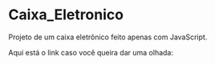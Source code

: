 # Caixa_Eletronico
Projeto de um caixa eletrônico feito apenas com JavaScript.

Aqui está o link caso você queira dar uma olhada:

